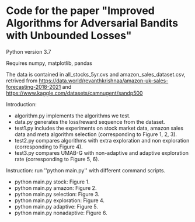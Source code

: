 # Code for the paper "Improved Algorithms for Adversarial Bandits with Unbounded Losses"

Python version 3.7

Requires numpy, matplotlib, pandas

The data is contained in all_stocks_5yr.cvs and amazon_sales_dataset.csv, retrived from https://data.world/revanthkrishnaa/amazon-uk-sales-forecasting-2018-2021 and https://www.kaggle.com/datasets/camnugent/sandp500

Introduction: 

- algorithm.py implements the algorithms we test.
- data.py generates the loss/reward sequence from the dataset.
- test1.py includes the experiments on stock market data, amazon sales data and meta algorithm selection (corresponding to Figure 1, 2, 3).
- test2.py compares algorithms with extra exploration and non exploration (corresponding to Figure 4).
- test3.py compares UMAB-G with non-adaptive and adaptive exploration rate (corresponding to Figure 5, 6).

Instruction: run ''python main.py'' with different command scripts.

- python main.py stock: Figure 1.
- python main.py amazon: Figure 2.
- python main.py selection: Figure 3.
- python main.py exploration: Figure 4.
- python main.py adaptive: Figure 5.
- python main.py nonadaptive: Figure 6.